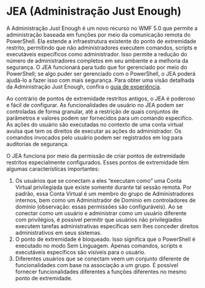 # JEA (Administração Just Enough)
A Administração Just Enough é um novo recurso no WMF 5.0 que permite a administração baseada em funções por meio da comunicação remota do PowerShell.  Ela estende a infraestrutura existente do ponto de extremidade restrito, permitindo que não administradores executem comandos, scripts e executáveis específicos como administrador.  Isso permite a redução do número de administradores completos em seu ambiente e a melhoria da segurança.  O JEA funcionará para tudo que for gerenciado por meio do PowerShell; se algo puder ser gerenciado com o PowerShell, o JEA poderá ajudá-lo a fazer isso com mais segurança.  Para obter uma visão detalhada da Administração Just Enough, confira o [guia de experiência](http://aka.ms/JEA).

Ao contrário de pontos de extremidade restritos antigos, o JEA é poderoso e fácil de configurar.  As funcionalidades de usuário no JEA podem ser controladas de forma granular, até a restrição de quais conjuntos de parâmetros e valores podem ser fornecidos para um comando específico. As ações do usuário são executadas no contexto de uma conta virtual avulsa que tem os direitos de executar as ações do administrador.  Os comandos invocados pelo usuário podem ser registrados em log para auditorias de segurança.

O JEA funciona por meio da permissão de criar pontos de extremidade restritos especialmente configurados.  Esses pontos de extremidade têm algumas características importantes:

1. Os usuários que se conectam a eles “executam como” uma Conta Virtual privilegiada que existe somente durante tal sessão remota.  Por padrão, essa Conta Virtual é um membro do grupo de Administradores internos, bem como um Administrador de Domínio em controladores de domínio (observação: essas permissões são configuráveis). Ao se conectar como um usuário e administrar como um usuário diferente com privilégios, é possível permitir que usuários não privilegiados executem tarefas administrativas específicas sem lhes conceder direitos administrativos em seus sistemas.
2. O ponto de extremidade é bloqueado.  Isso significa que o PowerShell é executado no modo Sem Linguagem.  Apenas comandos, scripts e executáveis específicos são visíveis para o usuário.
3. Diferentes usuários que se conectam veem um conjunto diferente de funcionalidades com base na associação a um grupo.  É possível fornecer funcionalidades diferentes a funções diferentes no mesmo ponto de extremidade.

<!--HONumber=Aug16_HO3-->


